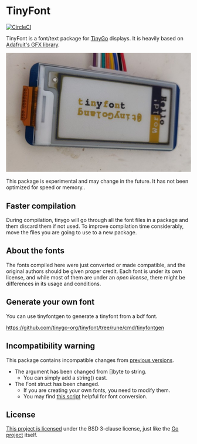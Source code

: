 TinyFont
=========

[![CircleCI](https://circleci.com/gh/tinygo-org/tinyfont/tree/dev.svg?style=svg)](https://circleci.com/gh/tinygo-org/tinyfont/tree/dev)

TinyFont is a font/text package for [TinyGo](https://tinygo.org/) displays. It is heavily based on [Adafruit's GFX library](https://github.com/adafruit/Adafruit-GFX-Library).

![example](https://raw.githubusercontent.com/tinygo-org/tinyfont/master/tinyfont.png)


This package is experimental and may change in the future. It has not been optimized for speed or memory..

## Faster compilation
During compilation, tinygo will go through all the font files in a package and them discard them if not used. To improve compilation time considerably, move the files you are going to use to a new package. 

## About the fonts
The fonts compiled here were just converted or made compatible, and the original authors should be given proper credit. Each font is under its own license, and while most of them are under an _open license_, there might be differences in its usage and conditions.

## Generate your own font

You can use tinyfontgen to generate a tinyfont from a bdf font.  

https://github.com/tinygo-org/tinyfont/tree/rune/cmd/tinyfontgen

## Incompatibility warning

This package contains incompatible changes from [previous versions](https://github.com/tinygo-org/tinyfont/commit/a02e4495f8d64b671d923ec009e17c9da9e3e7f5).

* The argument has been changed from []byte to string.
  * You can simply add a string() cast.
* The Font struct has been changed.
  * If you are creating your own fonts, you need to modify them.
  * You may find [this script](https://github.com/sago35/tinyfont/tree/fontconv/cmd/tinyfontconv) helpful for font conversion.

## License

[This project is licensed](./LICENSE) under the BSD 3-clause license, just like the [Go project](https://golang.org/LICENSE) itself.
